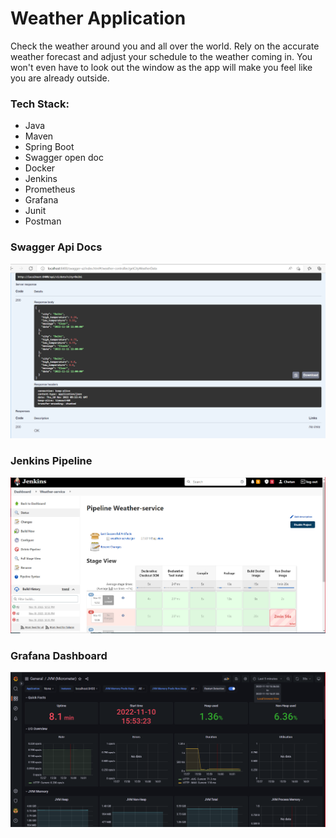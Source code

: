 # Weather Application
Check the weather around you and all over the world.
Rely on the accurate weather forecast and adjust your schedule to the weather coming in. You won't even have to look out the window as the app will make you feel like you are already outside.

### Tech Stack:

- Java
- Maven
- Spring Boot 
- Swagger open doc
- Docker 
- Jenkins
- Prometheus
- Grafana
- Junit
- Postman

### Swagger Api Docs
![](Snapshots/snap.png)

### Jenkins Pipeline
![](Snapshots/JenkinsPipeline.png)

### Grafana Dashboard
![](Snapshots/grafana.png)

